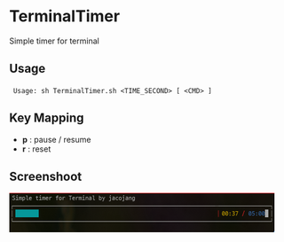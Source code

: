 # TerminalTimer
Simple timer for terminal

## Usage
` Usage: sh TerminalTimer.sh <TIME_SECOND> [ <CMD> ]`

## Key Mapping
  * **p** : pause / resume
  * **r** : reset

## Screenshoot
![screenshot](Screenshot.png)
